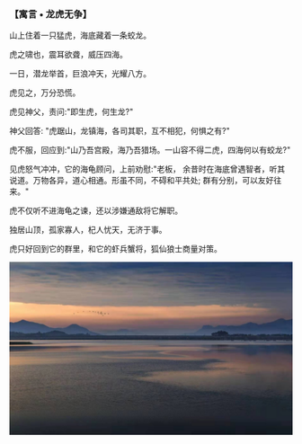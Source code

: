 ### 【寓言 • 龙虎无争】

山上住着一只猛虎，海底藏着一条蛟龙。

虎之啸也，震耳欲聋，威压四海。

一日，潜龙举首，巨浪冲天，光耀八方。

虎见之，万分恐慌。

虎见神父，责问:"即生虎，何生龙?"

神父回答: "虎踞山，龙镇海，各司其职，互不相犯，何惧之有?"

虎不服，回应到:"山乃吾宫殿，海乃吾猎场。一山容不得二虎，四海何以有蛟龙?"

见虎怒气冲冲，它的海龟顾问，上前劝慰:"老板， 余昔时在海底曾遇智者，听其说道。万物各异，道心相通。形虽不同，不碍和平共处; 群有分别，可以友好往来。"

虎不仅听不进海龟之谏，还以涉嫌通敌将它解职。

独居山顶，孤家寡人，杞人忧天，无济于事。

虎只好回到它的群里，和它的虾兵蟹将，狐仙狼士商量对策。

![](18.jpg)

